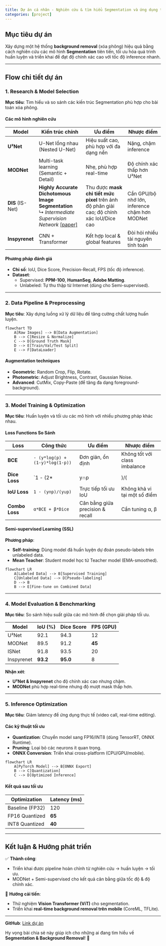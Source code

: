 ```yaml
---
title: Dự án cá nhân - Nghiên cứu & tìm hiểu Segmentation và ứng dụng trong Background Removal
categories: [project]
---
```


## **Mục tiêu dự án**  
Xây dựng một hệ thống **background removal** (xóa phông) hiệu quả bằng cách nghiên cứu các mô hình **Segmentation** tiên tiến, tối ưu hóa quá trình huấn luyện và triển khai để đạt độ chính xác cao với tốc độ inference nhanh.  

---

## **Flow chi tiết dự án**  

### **1. Research & Model Selection**  
**Mục tiêu**: Tìm hiểu và so sánh các kiến trúc Segmentation phù hợp cho bài toán xóa phông.  

#### **Các mô hình nghiên cứu**

| Model       | Kiến trúc chính | Ưu điểm | Nhược điểm |  
|-------------|----------------|---------|------------|  
| **U²Net**   | U-Net lồng nhau (Nested U-Net) | Hiệu suất cao, phù hợp với đa dạng nền | Nặng, chậm inference |  
| **MODNet**  | Multi-task learning (Semantic + Detail) | Nhẹ, phù hợp real-time | Độ chính xác thấp hơn U²Net |  
| **DIS** (IS-Net) | **Highly Accurate Dichotomous Image Segmentation**<br>↳ *Intermediate Supervision Network* [[paper]](https://arxiv.org/abs/2203.03041) | Thu được **mask chi tiết mức pixel** trên ảnh độ phân giải cao; độ chính xác IoU/Dice cao | Cần GPU/bộ nhớ lớn, inference chậm hơn MODNet |
| **Inspyrenet** | CNN + Transformer | Kết hợp local & global features | Đòi hỏi nhiều tài nguyên tính toán |  

#### **Phương pháp đánh giá**  
- **Chỉ số**: IoU, Dice Score, Precision-Recall, FPS (tốc độ inference).  
- **Dataset**:  
  - Supervised: **PPM-100**, **HumanSeg**, **Adobe Matting**.  
  - Unlabeled: Tự thu thập từ Internet (dùng cho Semi-supervised).  

---

### **2. Data Pipeline & Preprocessing**  
**Mục tiêu**: Xây dựng luồng xử lý dữ liệu để tăng cường chất lượng huấn luyện.  

```mermaid
flowchart TD
    A[Raw Images] --> B[Data Augmentation]
    B --> C[Resize & Normalize]
    C --> D[Ground Truth Mask]
    D --> E[Train/Val/Test Split]
    E --> F[DataLoader]
```

#### **Augmentation techniques**  
- **Geometric**: Random Crop, Flip, Rotate.  
- **Photometric**: Adjust Brightness, Contrast, Gaussian Noise.  
- **Advanced**: CutMix, Copy-Paste (để tăng đa dạng foreground-background).  

---

### **3. Model Training & Optimization**  
**Mục tiêu**: Huấn luyện và tối ưu các mô hình với nhiều phương pháp khác nhau.  

#### **Loss Functions So Sánh**  

| Loss        | Công thức | Ưu điểm | Nhược điểm |  
|-------------|-----------|---------|------------|  
| **BCE**     | `- (y*log(p) + (1-y)*log(1-p))` | Đơn giản, ổn định | Không tốt với class imbalance |  
| **Dice Loss** | `1 - (2*|y∩p|)/(|y|+|p|)` | Tốt cho bài toán imbalance | Nhạy với nhiễu |  
| **IoU Loss** | `1 - (y∩p)/(y∪p)` | Trực tiếp tối ưu IoU | Không khả vi tại một số điểm |  
| **Combo Loss** | `α*BCE + β*Dice` | Cân bằng giữa precision & recall | Cần tuning α, β |  

#### **Semi-supervised Learning (SSL)**  
**Phương pháp**:  
- **Self-training**: Dùng model đã huấn luyện dự đoán pseudo-labels trên unlabeled data.  
- **Mean Teacher**: Student model học từ Teacher model (EMA-smoothed).  

```mermaid
flowchart LR
    A[Labeled Data] --> B[Supervised Training]
    C[Unlabeled Data] --> D[Pseudo-labeling]
    D --> B
    B --> E[Fine-tune on Combined Data]
```

---

### **4. Model Evaluation & Benchmarking**  
**Mục tiêu**: So sánh hiệu suất giữa các mô hình để chọn giải pháp tối ưu.  

| Model       | IoU (%) | Dice Score | FPS (GPU) |  
|-------------|---------|------------|----------|  
| U²Net       | 92.1    | 94.3       | 12       |  
| MODNet      | 89.5    | 91.2       | **45**   |  
| ISNet       | 91.8    | 93.5       | 20       |  
| Inspyrenet  | **93.2**| **95.0**   | 8        |  

**Nhận xét**:  
- **U²Net & Inspyrenet** cho độ chính xác cao nhưng chậm.  
- **MODNet** phù hợp real-time nhưng độ mượt mask thấp hơn.  

---

### **5. Inference Optimization**  
**Mục tiêu**: Giảm latency để ứng dụng thực tế (video call, real-time editing).  

#### **Các kỹ thuật tối ưu**  
- **Quantization**: Chuyển model sang FP16/INT8 (dùng TensorRT, ONNX Runtime).  
- **Pruning**: Loại bỏ các neurons ít quan trọng.  
- **ONNX Conversion**: Triển khai cross-platform (CPU/GPU/mobile).  

```mermaid
flowchart LR
    A[PyTorch Model] --> B[ONNX Export]
    B --> C[Quantization]
    C --> D[Optimized Inference]
```

#### **Kết quả sau tối ưu**

| Optimization | Latency (ms) |  
|-------------|-------------|  
| Baseline (FP32) | 120 |  
| FP16 Quantized | **65** |  
| INT8 Quantized | **40** |  

---

## **Kết luận & Hướng phát triển**  
✅ **Thành công**:  
- Triển khai được pipeline hoàn chỉnh từ nghiên cứu → huấn luyện → tối ưu.  
- MODNet + Semi-supervised cho kết quả cân bằng giữa tốc độ & độ chính xác.  

🔧 **Hướng cải tiến**:  
- Thử nghiệm **Vision Transformer (ViT)** cho segmentation.  
- Triển khai **real-time background removal trên mobile** (CoreML, TFLite).  

---

**GitHub**: [Link dự án]()  

Hy vọng bài chia sẻ này giúp ích cho những ai đang tìm hiểu về **Segmentation & Background Removal**! 🚀